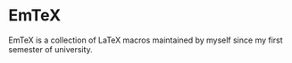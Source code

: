 # EmTeX

EmTeX is a collection of LaTeX macros maintained by myself since my first
semester of university.
